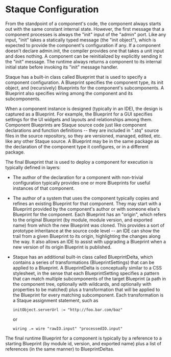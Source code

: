 Staque Configuration
====================

From the standpoint of a component's code, the component always starts out with the same constant
internal state.  However, the first message that a component processes is always the "init" input of
the "admin" port.  Like any input, "init" takes a statically typed message (the "init object"),
which is expected to provide the component's configuration if any.  If a component doesn't declare
admin.init, the compiler provides one that takes a unit input and does nothing.  A component can be
reinitialized by explicitly sending it the "init" message. The runtime always returns a component to
its internal initial state before invoking its "init" message handler.

Staque has a built-in class called Blueprint that is used to specify a component configuration.  A
Blueprint specifies the component type, its init object, and (recursively) Blueprints for the
component's subcomponents.  A Blueprint also specifies wiring among the component and its
subcomponents.

When a component instance is designed (typically in an IDE), the design is captured as a Blueprint.
For example, the Blueprint for a GUI specifies settings for the UI widgets and layouts and
relationships among them.  Component Blueprints are Staque source code just like component
declarations and function definitions -- they are included in ".stq" source files in the source
repository, so they are versioned, managed, edited, etc. like any other Staque source.  A Blueprint
may be in the same package as the declaration of the component type it configures, or in a different
package.

The final Blueprint that is used to deploy a component for execution is typically defined in layers:

* The author of the declaration for a component with non-trivial configuration typically provides
  one or more Blueprints for useful instances of that component.

* The author of a system that uses the component typically copies and refines an existing Blueprint
  for that component.  They may start with a Blueprint provided by the component's author or with
  someone else's Blueprint for the component.  Each Blueprint has an "origin", which refers to the
  original Blueprint (by module, module version, and exported name) from which the new Blueprint was
  cloned.  This provides a sort of prototype inheritance at the source code level -- an IDE can show
  the trail from a given Blueprint to its origin, highlighting the changes along the way.  It also 
  allows an IDE to assist with upgrading a Blueprint when a new version of its origin Blueprint is
  published.

* Staque has an additional built-in class called BlueprintDelta, which contains a series of
  transformations (BlueprintSettings) that can be applied to a Blueprint.  A BlueprintDelta is
  conceptually similar to a CSS stylesheet, in the sense that each BlueprintSetting specifies a
  pattern that can match multiple subcomponents of the target Blueprint (a path in the component
  tree, optionally with wildcards, and optionally with properties to be matched) plus a
  transformation that will be applied to the Blueprint for every matching subcomponent.  Each
  transformation is a Staque assignment statement, such as 
  
  `initObject.serverUrl := "http://foo.bar.com/baz"`

  or

  `wiring .= wire "rawIO.input" "processedIO.input"`

The final runtime Blueprint for a component is typically by a reference to a starting Blueprint
(by module id, version, and exported name) plus a list of references (in the same manner)
to BlueprintDeltas.


  